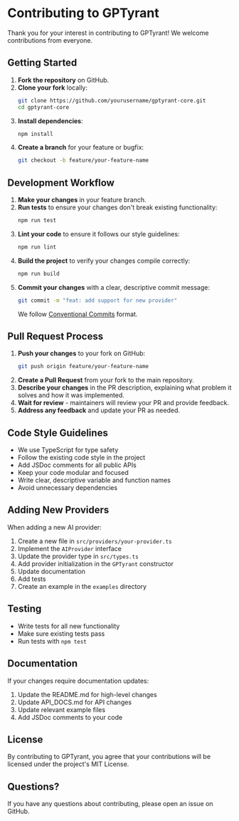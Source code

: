# Contributing to GPTyrant

Thank you for your interest in contributing to GPTyrant! We welcome contributions from everyone.

## Getting Started

1. **Fork the repository** on GitHub.
2. **Clone your fork** locally:
   ```bash
   git clone https://github.com/yourusername/gptyrant-core.git
   cd gptyrant-core
   ```
3. **Install dependencies**:
   ```bash
   npm install
   ```
4. **Create a branch** for your feature or bugfix:
   ```bash
   git checkout -b feature/your-feature-name
   ```

## Development Workflow

1. **Make your changes** in your feature branch.
2. **Run tests** to ensure your changes don't break existing functionality:
   ```bash
   npm run test
   ```
3. **Lint your code** to ensure it follows our style guidelines:
   ```bash
   npm run lint
   ```
4. **Build the project** to verify your changes compile correctly:
   ```bash
   npm run build
   ```
5. **Commit your changes** with a clear, descriptive commit message:
   ```bash
   git commit -m "feat: add support for new provider"
   ```
   We follow [Conventional Commits](https://www.conventionalcommits.org/) format.

## Pull Request Process

1. **Push your changes** to your fork on GitHub:
   ```bash
   git push origin feature/your-feature-name
   ```
2. **Create a Pull Request** from your fork to the main repository.
3. **Describe your changes** in the PR description, explaining what problem it solves and how it was implemented.
4. **Wait for review** - maintainers will review your PR and provide feedback.
5. **Address any feedback** and update your PR as needed.

## Code Style Guidelines

- We use TypeScript for type safety
- Follow the existing code style in the project
- Add JSDoc comments for all public APIs
- Keep your code modular and focused
- Write clear, descriptive variable and function names
- Avoid unnecessary dependencies

## Adding New Providers

When adding a new AI provider:

1. Create a new file in `src/providers/your-provider.ts`
2. Implement the `AIProvider` interface
3. Update the provider type in `src/types.ts`
4. Add provider initialization in the `GPTyrant` constructor
5. Update documentation
6. Add tests
7. Create an example in the `examples` directory

## Testing

- Write tests for all new functionality
- Make sure existing tests pass 
- Run tests with `npm test`

## Documentation

If your changes require documentation updates:

1. Update the README.md for high-level changes
2. Update API_DOCS.md for API changes
3. Update relevant example files
4. Add JSDoc comments to your code

## License

By contributing to GPTyrant, you agree that your contributions will be licensed under the project's MIT License.

## Questions?

If you have any questions about contributing, please open an issue on GitHub.